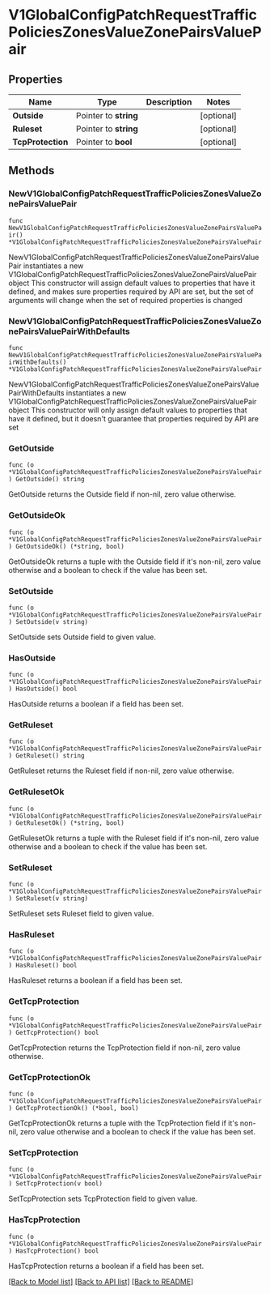 # V1GlobalConfigPatchRequestTrafficPoliciesZonesValueZonePairsValuePair

## Properties

Name | Type | Description | Notes
------------ | ------------- | ------------- | -------------
**Outside** | Pointer to **string** |  | [optional] 
**Ruleset** | Pointer to **string** |  | [optional] 
**TcpProtection** | Pointer to **bool** |  | [optional] 

## Methods

### NewV1GlobalConfigPatchRequestTrafficPoliciesZonesValueZonePairsValuePair

`func NewV1GlobalConfigPatchRequestTrafficPoliciesZonesValueZonePairsValuePair() *V1GlobalConfigPatchRequestTrafficPoliciesZonesValueZonePairsValuePair`

NewV1GlobalConfigPatchRequestTrafficPoliciesZonesValueZonePairsValuePair instantiates a new V1GlobalConfigPatchRequestTrafficPoliciesZonesValueZonePairsValuePair object
This constructor will assign default values to properties that have it defined,
and makes sure properties required by API are set, but the set of arguments
will change when the set of required properties is changed

### NewV1GlobalConfigPatchRequestTrafficPoliciesZonesValueZonePairsValuePairWithDefaults

`func NewV1GlobalConfigPatchRequestTrafficPoliciesZonesValueZonePairsValuePairWithDefaults() *V1GlobalConfigPatchRequestTrafficPoliciesZonesValueZonePairsValuePair`

NewV1GlobalConfigPatchRequestTrafficPoliciesZonesValueZonePairsValuePairWithDefaults instantiates a new V1GlobalConfigPatchRequestTrafficPoliciesZonesValueZonePairsValuePair object
This constructor will only assign default values to properties that have it defined,
but it doesn't guarantee that properties required by API are set

### GetOutside

`func (o *V1GlobalConfigPatchRequestTrafficPoliciesZonesValueZonePairsValuePair) GetOutside() string`

GetOutside returns the Outside field if non-nil, zero value otherwise.

### GetOutsideOk

`func (o *V1GlobalConfigPatchRequestTrafficPoliciesZonesValueZonePairsValuePair) GetOutsideOk() (*string, bool)`

GetOutsideOk returns a tuple with the Outside field if it's non-nil, zero value otherwise
and a boolean to check if the value has been set.

### SetOutside

`func (o *V1GlobalConfigPatchRequestTrafficPoliciesZonesValueZonePairsValuePair) SetOutside(v string)`

SetOutside sets Outside field to given value.

### HasOutside

`func (o *V1GlobalConfigPatchRequestTrafficPoliciesZonesValueZonePairsValuePair) HasOutside() bool`

HasOutside returns a boolean if a field has been set.

### GetRuleset

`func (o *V1GlobalConfigPatchRequestTrafficPoliciesZonesValueZonePairsValuePair) GetRuleset() string`

GetRuleset returns the Ruleset field if non-nil, zero value otherwise.

### GetRulesetOk

`func (o *V1GlobalConfigPatchRequestTrafficPoliciesZonesValueZonePairsValuePair) GetRulesetOk() (*string, bool)`

GetRulesetOk returns a tuple with the Ruleset field if it's non-nil, zero value otherwise
and a boolean to check if the value has been set.

### SetRuleset

`func (o *V1GlobalConfigPatchRequestTrafficPoliciesZonesValueZonePairsValuePair) SetRuleset(v string)`

SetRuleset sets Ruleset field to given value.

### HasRuleset

`func (o *V1GlobalConfigPatchRequestTrafficPoliciesZonesValueZonePairsValuePair) HasRuleset() bool`

HasRuleset returns a boolean if a field has been set.

### GetTcpProtection

`func (o *V1GlobalConfigPatchRequestTrafficPoliciesZonesValueZonePairsValuePair) GetTcpProtection() bool`

GetTcpProtection returns the TcpProtection field if non-nil, zero value otherwise.

### GetTcpProtectionOk

`func (o *V1GlobalConfigPatchRequestTrafficPoliciesZonesValueZonePairsValuePair) GetTcpProtectionOk() (*bool, bool)`

GetTcpProtectionOk returns a tuple with the TcpProtection field if it's non-nil, zero value otherwise
and a boolean to check if the value has been set.

### SetTcpProtection

`func (o *V1GlobalConfigPatchRequestTrafficPoliciesZonesValueZonePairsValuePair) SetTcpProtection(v bool)`

SetTcpProtection sets TcpProtection field to given value.

### HasTcpProtection

`func (o *V1GlobalConfigPatchRequestTrafficPoliciesZonesValueZonePairsValuePair) HasTcpProtection() bool`

HasTcpProtection returns a boolean if a field has been set.


[[Back to Model list]](../README.md#documentation-for-models) [[Back to API list]](../README.md#documentation-for-api-endpoints) [[Back to README]](../README.md)


